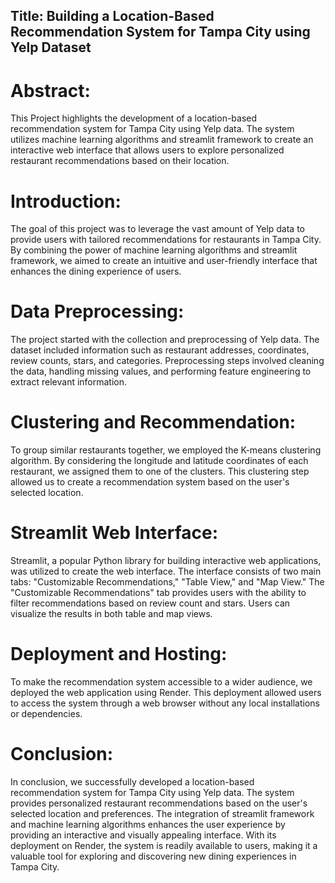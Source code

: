 


## Title: Building a Location-Based Recommendation System for Tampa City using Yelp Dataset

# Abstract:
This Project highlights the development of a location-based recommendation system for Tampa City using Yelp data. The system utilizes machine learning algorithms and streamlit framework to create an interactive web interface that allows users to explore personalized restaurant recommendations based on their location.

# Introduction:
The goal of this project was to leverage the vast amount of Yelp data to provide users with tailored recommendations for restaurants in Tampa City. By combining the power of machine learning algorithms and streamlit framework, we aimed to create an intuitive and user-friendly interface that enhances the dining experience of users.

# Data Preprocessing:
The project started with the collection and preprocessing of Yelp data. The dataset included information such as restaurant addresses, coordinates, review counts, stars, and categories. Preprocessing steps involved cleaning the data, handling missing values, and performing feature engineering to extract relevant information.

# Clustering and Recommendation:
To group similar restaurants together, we employed the K-means clustering algorithm. By considering the longitude and latitude coordinates of each restaurant, we assigned them to one of the clusters. This clustering step allowed us to create a recommendation system based on the user's selected location.

# Streamlit Web Interface:
Streamlit, a popular Python library for building interactive web applications, was utilized to create the web interface. The interface consists of two main tabs: "Customizable Recommendations," "Table View," and "Map View." The "Customizable Recommendations" tab provides users with the ability to filter recommendations based on review count and stars. Users can visualize the results in both table and map views.

# Deployment and Hosting:
To make the recommendation system accessible to a wider audience, we deployed the web application using Render. This deployment allowed users to access the system through a web browser without any local installations or dependencies.

# Conclusion:
In conclusion, we successfully developed a location-based recommendation system for Tampa City using Yelp data. The system provides personalized restaurant recommendations based on the user's selected location and preferences. The integration of streamlit framework and machine learning algorithms enhances the user experience by providing an interactive and visually appealing interface. With its deployment on Render, the system is readily available to users, making it a valuable tool for exploring and discovering new dining experiences in Tampa City.
